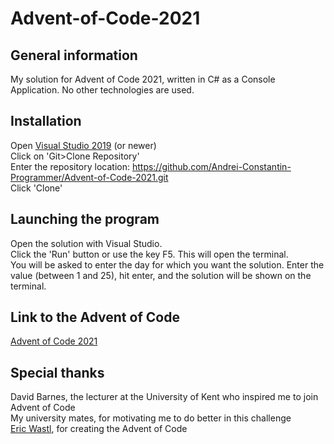 # Advent-of-Code-2021

## General information
My solution for Advent of Code 2021, written in C# as a Console Application. No other technologies are used.

## Installation
Open [Visual Studio 2019](https://visualstudio.microsoft.com/downloads/) (or newer)  
Click on 'Git>Clone Repository'  
Enter the repository location: https://github.com/Andrei-Constantin-Programmer/Advent-of-Code-2021.git  
Click 'Clone'  

## Launching the program
Open the solution with Visual Studio.  
Click the 'Run' button or use the key F5. This will open the terminal.  
You will be asked to enter the day for which you want the solution. Enter the value (between 1 and 25), hit enter, and the solution will be shown on the terminal.  

## Link to the Advent of Code
[Advent of Code 2021](https://www.google.com "Advent of Code")

## Special thanks
David Barnes, the lecturer at the University of Kent who inspired me to join Advent of Code  
My university mates, for motivating me to do better in this challenge  
[Eric Wastl](http://was.tl/), for creating the Advent of Code
